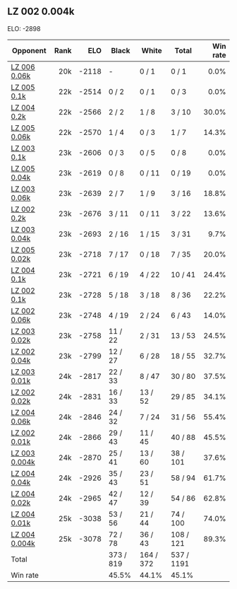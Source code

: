## LZ 002 0.004k ##

ELO: -2898

Opponent | Rank | ELO | Black | White | Total | Win rate
---------|-----:|----:|-------|-------|-------|-------:
[LZ 006 0.06k](LZ%20006%200.06k.md) | 20k | -2118 | - | 0 / 1 | 0 / 1 | 0.0%
[LZ 005 0.1k](LZ%20005%200.1k.md) | 22k | -2514 | 0 / 2 | 0 / 1 | 0 / 3 | 0.0%
[LZ 004 0.2k](LZ%20004%200.2k.md) | 22k | -2566 | 2 / 2 | 1 / 8 | 3 / 10 | 30.0%
[LZ 005 0.06k](LZ%20005%200.06k.md) | 22k | -2570 | 1 / 4 | 0 / 3 | 1 / 7 | 14.3%
[LZ 003 0.1k](LZ%20003%200.1k.md) | 23k | -2606 | 0 / 3 | 0 / 5 | 0 / 8 | 0.0%
[LZ 005 0.04k](LZ%20005%200.04k.md) | 23k | -2619 | 0 / 8 | 0 / 11 | 0 / 19 | 0.0%
[LZ 003 0.06k](LZ%20003%200.06k.md) | 23k | -2639 | 2 / 7 | 1 / 9 | 3 / 16 | 18.8%
[LZ 002 0.2k](LZ%20002%200.2k.md) | 23k | -2676 | 3 / 11 | 0 / 11 | 3 / 22 | 13.6%
[LZ 003 0.04k](LZ%20003%200.04k.md) | 23k | -2693 | 2 / 16 | 1 / 15 | 3 / 31 | 9.7%
[LZ 005 0.02k](LZ%20005%200.02k.md) | 23k | -2718 | 7 / 17 | 0 / 18 | 7 / 35 | 20.0%
[LZ 004 0.1k](LZ%20004%200.1k.md) | 23k | -2721 | 6 / 19 | 4 / 22 | 10 / 41 | 24.4%
[LZ 002 0.1k](LZ%20002%200.1k.md) | 23k | -2728 | 5 / 18 | 3 / 18 | 8 / 36 | 22.2%
[LZ 002 0.06k](LZ%20002%200.06k.md) | 23k | -2748 | 4 / 19 | 2 / 24 | 6 / 43 | 14.0%
[LZ 003 0.02k](LZ%20003%200.02k.md) | 23k | -2758 | 11 / 22 | 2 / 31 | 13 / 53 | 24.5%
[LZ 002 0.04k](LZ%20002%200.04k.md) | 23k | -2799 | 12 / 27 | 6 / 28 | 18 / 55 | 32.7%
[LZ 003 0.01k](LZ%20003%200.01k.md) | 24k | -2817 | 22 / 33 | 8 / 47 | 30 / 80 | 37.5%
[LZ 002 0.02k](LZ%20002%200.02k.md) | 24k | -2831 | 16 / 33 | 13 / 52 | 29 / 85 | 34.1%
[LZ 004 0.06k](LZ%20004%200.06k.md) | 24k | -2846 | 24 / 32 | 7 / 24 | 31 / 56 | 55.4%
[LZ 002 0.01k](LZ%20002%200.01k.md) | 24k | -2866 | 29 / 43 | 11 / 45 | 40 / 88 | 45.5%
[LZ 003 0.004k](LZ%20003%200.004k.md) | 24k | -2870 | 25 / 41 | 13 / 60 | 38 / 101 | 37.6%
[LZ 004 0.04k](LZ%20004%200.04k.md) | 24k | -2926 | 35 / 43 | 23 / 51 | 58 / 94 | 61.7%
[LZ 004 0.02k](LZ%20004%200.02k.md) | 24k | -2965 | 42 / 47 | 12 / 39 | 54 / 86 | 62.8%
[LZ 004 0.01k](LZ%20004%200.01k.md) | 25k | -3038 | 53 / 56 | 21 / 44 | 74 / 100 | 74.0%
[LZ 004 0.004k](LZ%20004%200.004k.md) | 25k | -3078 | 72 / 78 | 36 / 43 | 108 / 121 | 89.3%
Total | | | 373 / 819 | 164 / 372 | 537 / 1191 | 
Win rate| | | 45.5% | 44.1% | 45.1% | 
